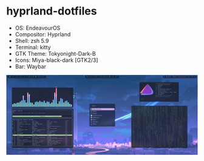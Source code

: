 # hyprland-dotfiles

* OS:		EndeavourOS
* Compositor:	Hyprland 
* Shell:		zsh 5.9 
* Terminal:	kitty 
* GTK Theme:	Tokyonight-Dark-B
* Icons:		Miya-black-dark [GTK2/3] 
* Bar:		Waybar


![hyprland-dotfiles](https://github.com/mrbman/hyprland-dotfiles/blob/master/hyprland-screenshot.png)
